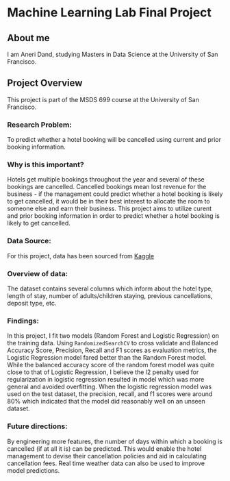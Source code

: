 # Machine Learning Lab Final Project

## About me
I am Aneri Dand, studying Masters in Data Science at the University of San Francisco. 

## Project Overview
This project is part of the MSDS 699 course at the University of San Francisco.

### Research Problem: 
To predict whether a hotel booking will be cancelled using current and prior booking information.  

### Why is this important?
Hotels get multiple bookings throughout the year and several of these bookings are cancelled. Cancelled bookings mean lost revenue for the business - if the management could predict whether a hotel booking is likely to get cancelled, it would be in their best interest to allocate the room to someone else and earn their business. This project aims to utilize curent and prior booking information in order to predict whether a hotel booking is likely to get cancelled.

### Data Source:
For this project, data has been sourced from [Kaggle](https://www.kaggle.com/jessemostipak/hotel-booking-demand)

### Overview of data:
The dataset contains several columns which inform about the hotel type, length of stay, number of adults/children staying, previous cancellations, deposit type, etc.  

### Findings:
In this project, I fit two models (Random Forest and Logistic Regression) on the training data. Using `RandomizedSearchCV` to cross validate and Balanced Accuracy Score, Precision, Recall and F1 scores as evaluation metrics, the Logistic Regression model fared better than the Random Forest model. While the balanced accuracy score of the random forest model was quite close to that of Logistic Regression, I believe the l2 penalty used for regularization in logistic regression resulted in model which was more general and avoided overfitting. When the logistic regression model was used on the test dataset, the precision, recall, and f1 scores were around 80% which indicated that the model did reasonably well on an unseen dataset. 

### Future directions:
By engineering more features, the number of days within which a booking is cancelled (if at all it is) can be predicted. This would enable the hotel management to devise their cancellation policies and aid in calculating cancellation fees. Real time weather data can also be used to improve model predictions.

